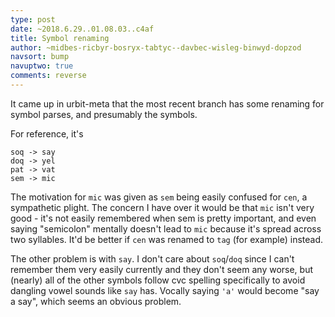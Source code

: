 ```yaml
---
type: post
date: ~2018.6.29..01.08.03..c4af
title: Symbol renaming
author: ~midbes-ricbyr-bosryx-tabtyc--davbec-wisleg-binwyd-dopzod
navsort: bump
navuptwo: true
comments: reverse
---
```


It came up in urbit-meta that the most recent branch has some renaming for symbol parses, and presumably the symbols.

For reference, it's
```
soq -> say
doq -> yel
pat -> vat
sem -> mic
```

The motivation for `mic` was given as `sem` being easily confused for `cen`, a sympathetic plight. The concern I have over it would be that `mic` isn't very good - it's not easily remembered when sem is pretty important, and even saying "semicolon" mentally doesn't lead to `mic` because it's spread across two syllables. It'd be better if `cen` was renamed to `tag` (for example) instead.

The other problem is with `say`. I don't care about `soq`/`doq` since I can't remember them very easily currently and they don't seem any worse, but (nearly) all of the other symbols follow cvc spelling specifically to avoid dangling vowel sounds like `say` has. Vocally saying `'a'` would become "say a say", which seems an obvious problem.